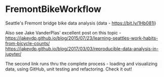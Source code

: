 # FremontBikeWorkflow
Seattle's Fremont bridge bike data analysis (data - https://bit.ly/1Hb081l)

Also see Jake VanderPlas' excellent post on this topic - 
https://jakevdp.github.io/blog/2015/07/23/learning-seattles-work-habits-from-bicycle-counts/
https://jakevdp.github.io/blog/2017/03/03/reproducible-data-analysis-in-jupyter/

The second link runs thru the complete process - loading and visualizing data, using GitHub, unit testing and refactoring. Check it out!
